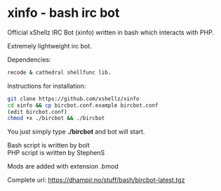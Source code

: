 # xinfo - bash irc bot
Official xShellz IRC Bot (xinfo) written in bash which interacts with PHP.

Extremely lightweight irc bot.

Dependencies:
```bash
recode & cathedral shellfunc lib.
```

Instructions for installation:
```bash
git clone https://github.com/xshellz/xinfo
cd xinfo && cp bircbot.conf.example bircbot.conf
(edit bircbot.conf)
chmod +x ./bircbot && ./bircbot
```
You just simply type <b>./bircbot</b> and bot will start.  

Bash script is written by bolt  
PHP script is written by StephenS  

Mods are added with extension .bmod

Complete url: https://dhampir.no/stuff/bash/bircbot-latest.tgz
